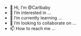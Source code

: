 - 👋 Hi, I’m @Carlbaby
- 👀 I’m interested in ...
- 🌱 I’m currently learning ...
- 💞️ I’m looking to collaborate on ...
- 📫 How to reach me ...

<!---
Carlbaby/Carlbaby is a ✨ special ✨ repository because its `README.md` (this file) appears on your GitHub profile.
You can click the Preview link to take a look at your changes.
--->
